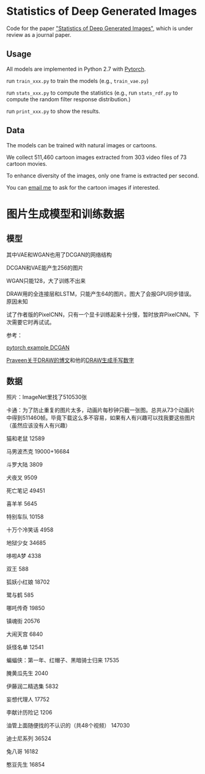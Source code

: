 # Statistics of Deep Generated Images
Code for the paper ["Statistics of Deep Generated Images"](https://arxiv.org/abs/1708.02688), which is under review as a journal paper.

## Usage
All models are implemented in Python 2.7 with [Pytorch](https://github.com/pytorch/pytorch). 

run ```train_xxx.py``` to train the models (e.g., ```train_vae.py```)

run ```stats_xxx.py``` to compute the statistics (e.g., run ```stats_rdf.py``` to compute the random filter response distribution.)

run ```print_xxx.py``` to show the results.

## Data
The models can be trained with natural images or cartoons. 

We collect 511,460 cartoon images extracted from 303 video files of 73 cartoon movies.

To enhance diversity of the images, only one frame is extracted per second. 

You can [email me](mailto:zengyu@mail.dlut.edu.cn) to ask for the cartoon images if interested.

# 图片生成模型和训练数据

## 模型
其中VAE和WGAN也用了DCGAN的网络结构

DCGAN和VAE能产生256的图片

WGAN只能128，大了训练不出来

DRAW用的全连接层和LSTM，只能产生64的图片。图大了会报GPU同步错误。原因未知

试了作者版的PixelCNN，只有一个显卡训练起来十分慢，暂时放弃PixelCNN。下次需要它时再试试。

参考：

[pytorch example DCGAN](https://github.com/pytorch/examples/tree/master/dcgan)

[Praveen关于DRAW的博文](https://pravn.wordpress.com/2017/09/11/rnncell-modules-in-pytorch-to-implement-draw/)和他的[DRAW生成手写数字](https://github.com/pravn/vae_draw)


## 数据

照片：ImageNet里找了510530张

卡通：为了防止重复的图片太多，动画片每秒钟只截一张图。总共从73个动画片中得到511460帧。毕竟下载这么多不容易，如果有人有兴趣可以找我要这些图片（虽然应该没有人有兴趣）

猫和老鼠 12589

马男波杰克 19000+16684

斗罗大陆 3809

犬夜叉 9509

死亡笔记 49451

喜羊羊 5645

特别车队 10158

十万个冷笑话 4958

地狱少女 34685

哆啦A梦 4338

双王 588

狐妖小红娘 18702

鹭与鹤 585

哪吒传奇 19850

镇魂街 20576

大闹天宫 6840

妖怪名单 12541

蝙蝠侠：第一年、红帽子、黑暗骑士归来 17535

腌黄瓜先生 2040

伊藤润二精选集 5832

妄想代理人 17752

李献计历险记 1206

油管上面随便找的不认识的（共48个视频） 147030

迪士尼系列 36524

兔八哥 16182

憨豆先生 16854
